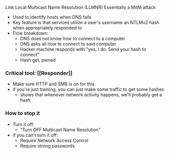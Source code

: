 Link Local Multicast Name Resolution (LLMNR)
Essentially a MitM attack
- Used to identify hosts when DNS fails
- Key feature is that services utilize a user's username an NTLMv2 hash when appropriately responded to
- Flow breakdown:
	- DNS does not know how to connect to a computer
	- DNS asks all how to connect to said computer
	- Hacker machine responds with "yes, I do. Send your hash to connect"
	- Hash get, pwned
### Critical tool: [[Responder]]
- Make sure HTTP and SMB is on for this
- if you're just training, you can just make some traffic to get some hashes
	- shows that whenever network activity happens, we'll probably get a hash
### How to stop it
- Turn it off:
	- "Turn OFF Multicast Name Resolution"
- if you can't turn it off:
	- Require Network Access Control
	- Require strong passwords
